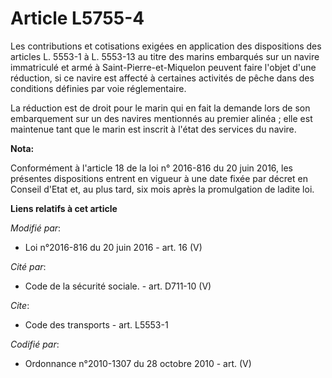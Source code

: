 # Article L5755-4

Les contributions et cotisations exigées en application des dispositions des articles L. 5553-1 à L. 5553-13 au titre des
marins embarqués sur un navire immatriculé et armé à Saint-Pierre-et-Miquelon peuvent faire l'objet d'une réduction, si ce
navire est affecté à certaines activités de pêche dans des conditions définies par voie réglementaire. 

La réduction est de droit pour le marin qui en fait la demande lors de son embarquement sur un des navires mentionnés au
premier alinéa ; elle est maintenue tant que le marin est inscrit à l'état des services du navire.

**Nota:**

Conformément à l'article 18 de la loi n° 2016-816 du 20 juin 2016, les présentes dispositions entrent en vigueur à une date
fixée par décret en Conseil d'Etat et, au plus tard, six mois après la promulgation de ladite loi.

**Liens relatifs à cet article**

_Modifié par_:

  - Loi n°2016-816 du 20 juin 2016 - art. 16 (V)

_Cité par_:

  - Code de la sécurité sociale. - art. D711-10 (V)

_Cite_:

  - Code des transports - art. L5553-1

_Codifié par_:

  - Ordonnance n°2010-1307 du 28 octobre 2010 - art. (V)
